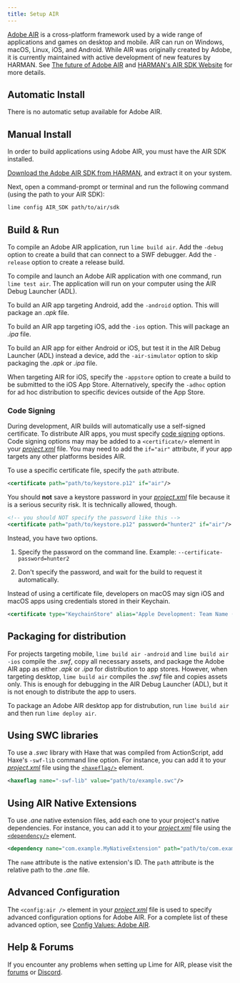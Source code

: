 ```yaml
---
title: Setup AIR
---
```


[Adobe AIR](https://airsdk.dev) is a cross-platform framework used by a wide range of applications and games on desktop and mobile. AIR can run on Windows, macOS, Linux, iOS, and Android. While AIR was originally created by Adobe, it is currently maintained with active development of new features by HARMAN. See [The future of Adobe AIR](https://theblog.adobe.com/the-future-of-adobe-air/) and [HARMAN's AIR SDK Website](https://airsdk.dev) for more details.

## Automatic Install

There is no automatic setup available for Adobe AIR.

## Manual Install

In order to build applications using Adobe AIR, you must have the AIR SDK installed.

[Download the Adobe AIR SDK from HARMAN](https://airsdk.harman.com/download), and extract it on your system.

Next, open a command-prompt or terminal and run the following command (using the path to your AIR SDK):

```sh
lime config AIR_SDK path/to/air/sdk
```

## Build & Run

To compile an Adobe AIR application, run `lime build air`. Add the `-debug` option to create a build that can connect to a SWF debugger. Add the `-release` option to create a release build.

To compile and launch an Adobe AIR application with one command, run `lime test air`. The application will run on your computer using the AIR Debug Launcher (ADL).

To build an AIR app targeting Android, add the `-android` option. This will package an _.apk_ file.

To build an AIR app targeting iOS, add the `-ios` option. This will package an _.ipa_ file.

To build an AIR app for either Android or iOS, but test it in the AIR Debug Launcher (ADL) instead a device, add the `-air-simulator` option to skip packaging the _.apk_ or _.ipa_ file.

When targeting AIR for iOS, specify the `-appstore` option to create a build to be submitted to the iOS App Store. Alternatively, specify the `-adhoc` option for ad hoc distribution to specific devices outside of the App Store.

### Code Signing

During development, AIR builds will automatically use a self-signed certificate. To distribute AIR apps, you must specify [code signing](https://help.adobe.com/en_US/air/build/WS5b3ccc516d4fbf351e63e3d118666ade46-7f72.html) options. Code signing options may may be added to a `<certificate/>` element in your [_project.xml_](../../project-files/xml-format/) file. You may need to add the `if="air"` attribute, if your app targets any other platforms besides AIR.

To use a specific certificate file, specify the `path` attribute.

```xml
<certificate path="path/to/keystore.p12" if="air"/>
```

You should **not** save a keystore password in your [_project.xml_](../../project-files/xml-format/) file because it is a serious security risk. It is technically allowed, though.

```xml
<!-- you should NOT specify the password like this -->
<certificate path="path/to/keystore.p12" password="hunter2" if="air"/>
```

Instead, you have two options.

1. Specify the password on the command line. Example: `--certificate-password=hunter2`

2. Don't specify the password, and wait for the build to request it automatically.

Instead of using a certificate file, developers on macOS may sign iOS and macOS apps using credentials stored in their Keychain.

```xml
<certificate type="KeychainStore" alias="Apple Development: Team Name (XXXXXXXXXX)" if="air ios"/>
```

## Packaging for distribution

For projects targeting mobile, `lime build air -android` and `lime build air -ios` compile the _.swf_, copy all necessary assets, and package the Adobe AIR app as either _.apk_ or _.ipa_ for distribution to app stores. However, when targeting desktop, `lime build air` compiles the _.swf_ file and copies assets only. This is enough for debugging in the AIR Debug Launcher (ADL), but it is not enough to distribute the app to users.

To package an Adobe AIR desktop app for distrubution, run `lime build air` and then run `lime deploy air`.

## Using SWC libraries

To use a _.swc_ library with Haxe that was compiled from ActionScript, add Haxe's `-swf-lib` command line option. For instance, you can add it to your [_project.xml_](../../project-files/xml-format/) file using the [`<haxeflag/>`](../../project-files/xml-format/#haxeflag) element.

```xml
<haxeflag name="-swf-lib" value="path/to/example.swc"/>
```

## Using AIR Native Extensions

To use _.ane_ native extension files, add each one to your project's native dependencies. For instance, you can add it to your [_project.xml_](../../project-files/xml-format/) file using the [`<dependency/>`](../../project-files/xml-format/#dependency) element.

```xml
<dependency name="com.example.MyNativeExtension" path="path/to/com.example.MyNativeExtension.ane" if="air"/>
```

The `name` attribute is the native extension's ID. The `path` attribute is the relative path to the _.ane_ file.

## Advanced Configuration

The `<config:air />` element in your [_project.xml_](../../project-files/xml-format/) file is used to specify advanced configuration options for Adobe AIR. For a complete list of these advanced option, see [Config Values: Adobe AIR](../../project-files/xml-format/config/#adobe-air).

## Help & Forums

If you encounter any problems when setting up Lime for AIR, please visit the [forums](http://community.openfl.org/c/help) or [Discord](https://discord.gg/tDgq8EE).
